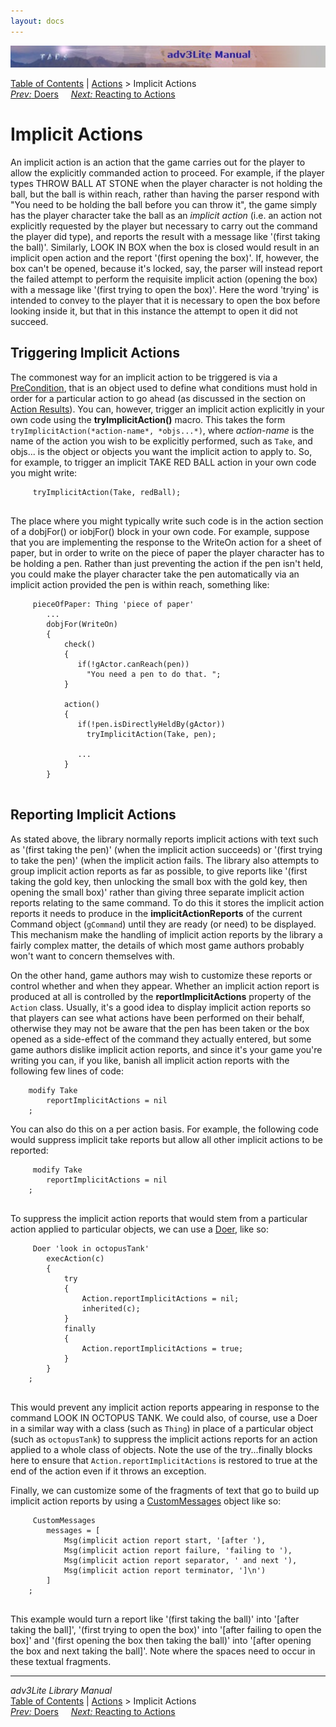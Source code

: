 ```yaml
---
layout: docs
---
```

<div class="topbar">

<img src="topbar.jpg" data-border="0" />

</div>

<div class="nav">

<a href="toc.html" class="nav">Table of Contents</a> \|
<a href="action.html" class="nav">Actions</a> \> Implicit Actions  
<span class="navnp"><a href="doer.html" class="nav"><em>Prev:</em> Doers</a>
   
<a href="react.html" class="nav"><em>Next:</em> Reacting to Actions</a>
    </span>

</div>



# Implicit Actions

An implicit action is an action that the game carries out for the player
to allow the explicitly commanded action to proceed. For example, if the
player types THROW BALL AT STONE when the player character is not
holding the ball, but the ball is within reach, rather than having the
parser respond with "You need to be holding the ball before you can
throw it", the game simply has the player character take the ball as an
*implicit action* (i.e. an action not explicitly requested by the player
but necessary to carry out the command the player did type), and reports
the result with a message like '(first taking the ball)'. Similarly,
LOOK IN BOX when the box is closed would result in an implicit open
action and the report '(first opening the box)'. If, however, the box
can't be opened, because it's locked, say, the parser will instead
report the failed attempt to perform the requisite implicit action
(opening the box) with a message like '(first trying to open the box)'.
Here the word 'trying' is intended to convey to the player that it is
necessary to open the box before looking inside it, but that in this
instance the attempt to open it did not succeed.

  
<span id="trigger"></span>

## Triggering Implicit Actions

The commonest way for an implicit action to be triggered is via a
[PreCondition](actres.html#precond), that is an object used to define
what conditions must hold in order for a particular action to go ahead
(as discussed in the section on [Action Results](actres.html#precond)).
You can, however, trigger an implicit action explicitly in your own code
using the **tryImplicitAction()** macro. This takes the form
`tryImplicitAction(*action-name*, *objs...*)`,
where *action-name* is the name of the action you wish to be explicitly
performed, such as `Take`, and objs... is the
object or objects you want the implicit action to apply to. So, for
example, to trigger an implicit TAKE RED BALL action in your own code
you might write:

```
     tryImplicitAction(Take, redBall); 
     
```

The place where you might typically write such code is in the action
section of a dobjFor() or iobjFor() block in your own code. For example,
suppose that you are implementing the response to the WriteOn action for
a sheet of paper, but in order to write on the piece of paper the player
character has to be holding a pen. Rather than just preventing the
action if the pen isn't held, you could make the player character take
the pen automatically via an implicit action provided the pen is within
reach, something like:

```
     pieceOfPaper: Thing 'piece of paper'
        ...
        dobjFor(WriteOn)
        {
            check()
            {
               if(!gActor.canReach(pen))
                 "You need a pen to do that. ";
            }
            
            action()
            {
               if(!pen.isDirectlyHeldBy(gActor))
                 tryImplicitAction(Take, pen);
                 
               ...  
            }
        }
     
```

  
<span id="reporting"></span>

## Reporting Implicit Actions

As stated above, the library normally reports implicit actions with text
such as '(first taking the pen)' (when the implicit action succeeds) or
'(first trying to take the pen)' (when the implicit action fails. The
library also attempts to group implicit action reports as far as
possible, to give reports like '(first taking the gold key, then
unlocking the small box with the gold key, then opening the small box)'
rather than giving three separate implicit action reports relating to
the same command. To do this it stores the implicit action reports it
needs to produce in the **implicitActionReports** of the current Command
object (`gCommand`) until they are ready (or
need) to be displayed. This mechanism make the handling of implicit
action reports by the library a fairly complex matter, the details of
which most game authors probably won't want to concern themselves with.

On the other hand, game authors may wish to customize these reports or
control whether and when they appear. Whether an implicit action report
is produced at all is controlled by the **reportImplicitActions**
property of the `Action` class. Usually, it's a
good idea to display implicit action reports so that players can see
what actions have been performed on their behalf, otherwise they may not
be aware that the pen has been taken or the box opened as a side-effect
of the command they actually entered, but some game authors dislike
implicit action reports, and since it's your game you're writing you
can, if you like, banish all implicit action reports with the following
few lines of code:

```
    modify Take
        reportImplicitActions = nil
    ;
```

You can also do this on a per action basis. For example, the following
code would suppress implicit take reports but allow all other implicit
actions to be reported:

```
     modify Take
        reportImplicitActions = nil
    ;
     
```

To suppress the implicit action reports that would stem from a
particular action applied to particular objects, we can use a
[Doer](doer.html), like so:

```
     Doer 'look in octopusTank'
        execAction(c)
        {
            try
            {
                Action.reportImplicitActions = nil;
                inherited(c);
            }
            finally
            {
                Action.reportImplicitActions = true;
            }
        }       
    ;
     
```

This would prevent any implicit action reports appearing in response to
the command LOOK IN OCTOPUS TANK. We could also, of course, use a Doer
in a similar way with a class (such as `Thing`)
in place of a particular object (such as
`octopusTank`) to suppress the implicit actions
reports for an action applied to a whole class of objects. Note the use
of the try...finally blocks here to ensure that
`Action.reportImplicitActions` is restored to
true at the end of the action even if it throws an exception.

Finally, we can customize some of the fragments of text that go to build
up implicit action reports by using a
[CustomMessages](message.html#custmessage_idx) object like so:

```
     CustomMessages
        messages = [
            Msg(implicit action report start, '[after '),
            Msg(implicit action report failure, 'failing to '),
            Msg(implicit action report separator, ' and next '),
            Msg(implicit action report terminator, ']\n')   
        ]
    ;
     
```

This example would turn a report like '(first taking the ball)' into
'\[after taking the ball\]', '(first trying to open the box)' into
'\[after failing to open the box\]' and '(first opening the box then
taking the ball)' into '\[after opening the box and next taking the
ball\]'. Note where the spaces need to occur in these textual fragments.

------------------------------------------------------------------------

<div class="navb">

*adv3Lite Library Manual*  
<a href="toc.html" class="nav">Table of Contents</a> \|
<a href="action.html" class="nav">Actions</a> \> Implicit Actions  
<span class="navnp"><a href="doer.html" class="nav"><em>Prev:</em> Doers</a>
   
<a href="react.html" class="nav"><em>Next:</em> Reacting to Actions</a>
    </span>



</div>
